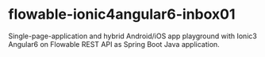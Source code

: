 # flowable-ionic4angular6-inbox01
Single-page-application and hybrid Android/iOS app playground with Ionic3 Angular6 on  Flowable REST API as Spring Boot Java application.
